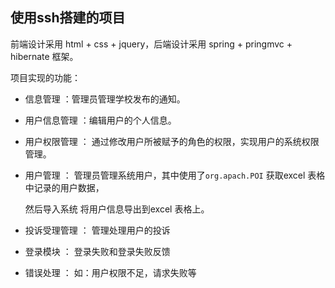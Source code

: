 ## 使用ssh搭建的项目

前端设计采用 html + css + jquery，后端设计采用 spring + pringmvc + hibernate 框架。

项目实现的功能：

-  信息管理 ：管理员管理学校发布的通知。

- 用户信息管理 ：编辑用户的个人信息。

- 用户权限管理 ： 通过修改用户所被赋予的角色的权限，实现用户的系统权限管理。

- 用户管理 ： 管理员管理系统用户，其中使用了`org.apach.POI` 获取excel 表格中记录的用户数据， 

  然后导入系统 将用户信息导出到excel 表格上。

- 投诉受理管理 ： 管理处理用户的投诉

- 登录模块 ： 登录失败和登录失败反馈

- 错误处理 ： 如：用户权限不足，请求失败等
